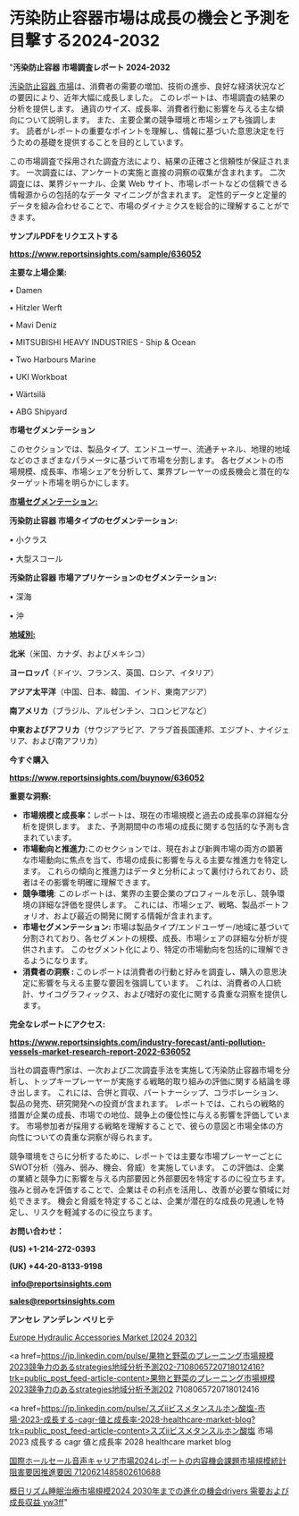 # 汚染防止容器市場は成長の機会と予測を目撃する2024-2032

"<strong>汚染防止容器 市場調査レポート 2024-2032</strong>

<a href=https://www.reportsinsights.com/sample/636052>汚染防止容器 市場</a>は、消費者の需要の増加、技術の進歩、良好な経済状況などの要因により、近年大幅に成長しました。 このレポートは、市場調査の結果の分析を提供します。 通貨のサイズ、成長率、消費者行動に影響を与える主な傾向について説明します。 また、主要企業の競争環境と市場シェアも強調します。 読者がレポートの重要なポイントを理解し、情報に基づいた意思決定を行うための基礎を提供することを目的としています。

この市場調査で採用された調査方法により、結果の正確さと信頼性が保証されます。 一次調査には、アンケートの実施と直接の洞察の収集が含まれます。 二次調査には、業界ジャーナル、企業 Web サイト、市場レポートなどの信頼できる情報源からの包括的なデータ マイニングが含まれます。 定性的データと定量的データを組み合わせることで、市場のダイナミクスを総合的に理解することができます。

<strong><b>サンプルPDFをリクエストする</b></strong>

<a href=https://www.reportsinsights.com/sample/636052><strong><u>https://www.reportsinsights.com/sample/636052</u></strong></a>

<strong>主要な上場企業:</strong>

• Damen

• Hitzler Werft

• Mavi Deniz

• MITSUBISHI HEAVY INDUSTRIES - Ship & Ocean

• Two Harbours Marine

• UKI Workboat

• Wärtsilä

• ABG Shipyard

<strong>市場セグメンテーション</strong>

このセクションでは、製品タイプ、エンドユーザー、流通チャネル、地理的地域などのさまざまなパラメータに基づいて市場を分割します。 各セグメントの市場規模、成長率、市場シェアを分析して、業界プレーヤーの成長機会と潜在的なターゲット市場を明らかにします。

<strong><u>市場セグメンテーション</u></strong><strong><u>:</u></strong>

<strong>汚染防止容器 市場タイプのセグメンテーション:</strong>

• 小クラス

• 大型スコール

<strong>汚染防止容器 市場アプリケーションのセグメンテーション:</strong>

• 深海

• 沖

<strong><u>地域別</u></strong><strong><u>:</u></strong>

<strong>北米</strong>（米国、カナダ、およびメキシコ）

<strong>ヨーロッパ</strong>（ドイツ、フランス、英国、ロシア、イタリア）

<strong>アジア太平洋</strong>（中国、日本、韓国、インド、東南アジア）

<strong>南アメリカ</strong>（ブラジル、アルゼンチン、コロンビアなど）

<strong>中東およびアフリカ</strong>（サウジアラビア、アラブ首長国連邦、エジプト、ナイジェリア、および南アフリカ）

<strong>今すぐ購入</strong>

<a href=https://www.reportsinsights.com/buynow/636052><strong><u>https://www.reportsinsights.com/buynow/636052</u></strong></a>

<strong>重要な洞察:</strong>
<ul>
  <li><strong>市場規模と成長率：</strong>レポートは、現在の市場規模と過去の成長率の詳細な分析を提供します。 また、予測期間中の市場の成長に関する包括的な予測も含まれています。</li>
  <li><strong>市場動向と推進力:</strong>このセクションでは、現在および新興市場の両方の顕著な市場動向に焦点を当て、市場の成長に影響を与える主要な推進力を特定します。 これらの傾向と推進力はデータと分析によって裏付けられており、読者はその影響を明確に理解できます。</li>
  <li><strong>競争環境</strong>: このレポートは、業界の主要企業のプロフィールを示し、競争環境の詳細な評価を提供します。 これには、市場シェア、戦略、製品ポートフォリオ、および最近の開発に関する情報が含まれます。</li>
  <li><strong>市場セグメンテーション: </strong>市場は製品タイプ/エンドユーザー/地域に基づいて分割されており、各セグメントの規模、成長、市場シェアの詳細な分析が提供されます。 このセグメント化により、特定の市場動向を包括的に理解できるようになります。</li>
  <li><strong>消費者の洞察 : </strong>このレポートは消費者の行動と好みを調査し、購入の意思決定に影響を与える主要な要因を強調しています。 これは、消費者の人口統計、サイコグラフィックス、および嗜好の変化に関する貴重な洞察を提供します。</li>
</ul>
<strong>完全なレポートにアクセス:</strong>

<a href=https://www.reportsinsights.com/industry-forecast/anti-pollution-vessels-market-research-report-2022-636052><strong><u><b>https://www.reportsinsights.com/industry-forecast/anti-pollution-vessels-market-research-report-2022-636052</b></u></strong></a>

当社の調査専門家は、一次および二次調査手法を実施して汚染防止容器市場を分析し、トップキープレーヤーが実施する戦略的取り組みの評価に関する結論を導き出します。 これには、合併と買収、パートナーシップ、コラボレーション、製品の発売、研究開発への投資が含まれます。 レポートでは、これらの戦略的措置が企業の成長、市場での地位、競争上の優位性に与える影響を評価しています。 市場参加者が採用する戦略を理解することで、彼らの意図と市場全体の方向性についての貴重な洞察が得られます。

競争環境をさらに分析するために、レポートでは主要な市場プレーヤーごとにSWOT分析（強み、弱み、機会、脅威）を実施しています。 この評価は、企業の業績と競争力に影響を与える内部要因と外部要因を特定するのに役立ちます。 強みと弱みを評価することで、企業はその利点を活用し、改善が必要な領域に対処できます。 機会と脅威を特定することは、企業が潜在的な成長の見通しを特定し、リスクを軽減するのに役立ちます。

<strong>お問い合わせ：</strong>

<strong>(US) +1-214-272-0393</strong>

<strong>(UK) +44-20-8133-9198</strong>

<strong> </strong><a href=info@reportsinsights.com><strong><u>info@reportsinsights.com</u></strong></a>

<a href=sales@reportsinsights.com><strong><u>sales@reportsinsights.com</u></strong></a>

<strong>アンセレ アンデレン ベリヒテ</strong>

<a href=https://www.linkedin.com/pulse/europe-hydraulic-accessories-markets-2024-comprehensive-xbyif/>Europe Hydraulic Accessories Market [2024 2032]</a>

<a href=https://jp.linkedin.com/pulse/果物と野菜のプレーニング市場規模2023競争力のあるstrategies地域分析予測202-7108065720718012416?trk=public_post_feed-article-content>果物と野菜のプレーニング市場規模2023競争力のあるstrategies地域分析予測202 7108065720718012416</a>

<a href=https://jp.linkedin.com/pulse/スズiiビスメタンスルホン酸塩-市場-2023-成長する-cagr-値と成長率-2028-healthcare-market-blog?trk=public_post_feed-article-content>スズiiビスメタンスルホン酸塩 市場 2023 成長する cagr 値と成長率 2028 healthcare market blog</a>

<a href=https://www.linkedin.com/pulse/国際ホールセール音声キャリア市場2024レポートの内容機会課題市場規模統計阻害要因推進要因-7120621485802610688/>国際ホールセール音声キャリア市場2024レポートの内容機会課題市場規模統計阻害要因推進要因 7120621485802610688</a>

<a href=https://www.linkedin.com/pulse/概日リズム睡眠治療市場規模2024-2030年までの進化の機会drivers-需要および成長収益-yw3ff/>概日リズム睡眠治療市場規模2024 2030年までの進化の機会drivers 需要および成長収益 yw3ff</a>"
